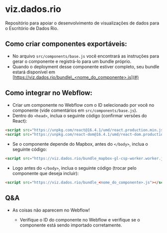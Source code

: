 # viz.dados.rio

Repositório para apoiar o desenvolvimento de visualizações de dados para o Escritório de Dados Rio.

## Como criar componentes exportáveis:

- No arquivo `src/components/base.js` você encontrará as instruções para gerar o componente e registrá-lo para um bundle próprio.
- Quando o deployment desse componente estiver completo, seu bundle estará disponível em [https://viz.dados.rio/bundle\_<nome_do_componente>.js](#)

## Como integrar no Webflow:

- Criar um componente no Webflow com o ID selecionado por você no componente (vide comentários em `src/components/base.js`).
- Dentro do `<head>`, inclua o seguinte código (confirmar versões do React):

```html
<script src="https://unpkg.com/react@16.4.1/umd/react.production.min.js"></script>
<script src="https://unpkg.com/react-dom@16.4.1/umd/react-dom.production.min.js"></script>
```

- Se o componente depende do Mapbox, antes do `</body>`, inclua o seguinte código:

```html
<script src="https://viz.dados.rio/bundle_mapbox-gl-csp-worker.worker.js"></script>
```

- Logo antes do `</body>`, inclua o seguinte código (trocar pelo componente que deseja incluir):

```html
<script src="https://viz.dados.rio/bundle_<nome_do_componente>.js"></script>
```

## Q&A

- As coisas não aparecem no Webflow!

  - Verifique o ID do componente no Webflow e verifique se o componente está sendo importado corretamente.
